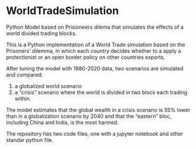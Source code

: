 # WorldTradeSimulation
Python Model based on Prisioneers dilema that simulates the effects of a world divided trading blocks.

This is a Python implementation of a World Trade simulation based on the Prisoners’ dilemma, in which each country decides whether to a apply a protectionist or an open border policy on other countries exports.

After tuning the model with 1980-2020 data, two scenarios are simulated and compared: 
1) a globalized world scenario
2) a “crisis” scenario where the world is divided in two blocs each trading within.

The model estimates that the global wealth in a crisis scenario is 55% lower than in a globalization scenario by 2040 and that the “eastern” bloc, including China and India, is the most harmed.

The repository has two code files, one with a jupyter notebook and other standar python file.
